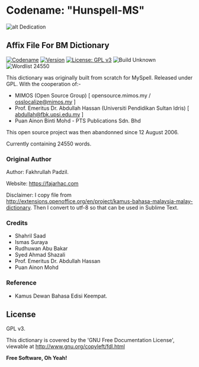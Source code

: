 # Codename: "Hunspell-MS"

![alt Dedication](https://academic.syafiqhadzir.com/assets/github/dedication.png "Dedicated For LibreOffice")

## Affix File For BM Dictionary

[![Codename](https://img.shields.io/badge/Codename-Hunspell--MS-black.svg?longCache=true)](https://academic.syafiqhadzir.com/en-MY/research/) [![Version](https://img.shields.io/badge/Version-1.0beta-yellowgreen.svg?longCache=true)](https://travis-ci.org/joemccann/dillinger) [![License: GPL v3](https://img.shields.io/badge/License-GPL%20v3-blue.svg?longCache=true)](https://www.gnu.org/licenses/gpl-3.0) ![Build Unknown](https://img.shields.io/badge/Build-Failing-red.svg?longCache=true)![Wordlist 24550](https://img.shields.io/badge/Wordlist-24550--words-green.svg?longCache=true)

This dictionary was originally built from scratch for MySpell. Released under GPL. With the cooperation of:-

  - MIMOS (Open Source Group) [ opensource.mimos.my / osslocalize@mimos.my ]
  - Prof. Emeritus Dr. Abdullah Hassan (Universiti Pendidikan Sultan Idris) [ abdullah@fbk.upsi.edu.my ]
  - Puan Ainon Binti Mohd - PTS Publications Sdn. Bhd

This open source project was then abandonned since 12 August 2006.

Currently containing 24550 words.

### Original Author

Author: Fakhrullah Padzil.

Website: https://fajarhac.com

Disclaimer: I copy file from http://extensions.openoffice.org/en/project/kamus-bahasa-malaysia-malay-dictionary. Then I convert to utf-8 so that can be used in Sublime Text.

### Credits

* Shahril Saad
* Ismas Suraya
* Rudhuwan Abu Bakar
* Syed Ahmad Shazali 
* Prof. Emeritus Dr. Abdullah Hassan
* Puan Ainon Mohd

### Reference

* Kamus Dewan Bahasa Edisi Keempat.

License
----

GPL v3.

This dictionary is covered by the 'GNU Free Documentation License', viewable at http://www.gnu.org/copyleft/fdl.html 

**Free Software, Oh Yeah!**
